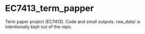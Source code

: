 # EC7413_term_papper

Term paper project (EC7413). Code and small outputs. raw_data/ is intentionally kept out of the repo.

